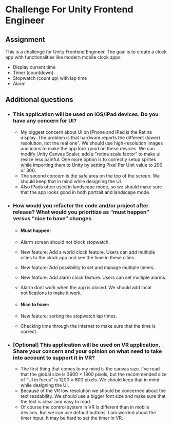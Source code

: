 # Challenge For Unity Frontend Engineer
## Assignment
This is a challenge for Unity Frontend Engineer.
The goal is to create a clock app with functionalities like modern mobile clock apps:
- Display current time
- Timer (countdown)
- Stopwatch (count up) with lap time
- Alarm
## Additional questions
- ### This application will be used on iOS/iPad devices. Do you have any concern for UI?
  - My biggest concern about UI on IPhone and IPad is the Retina display. The problem is that hardware reports the different (lower) resolution, not the real one". We should use high-resolution images and icons to make the app look good on these devices. We can modify Unity Canvas Scaler, add a "retina scale factor" to make ui resize less painful. One more option is to correctly setup sprites while importing them to Unity by setting Pixel Per Unit value to 200 or 300.
  - The second concern is the safe area on the top of the screen. We should keep that in mind while designing the UI.
  - Also IPads often used in landscape mode, so we should make sure that the app looks good in both portrait and landscape mode.
- ### How would you refactor the code and/or project after release? What would you prioritize as “must happen” versus “nice to have” changes
  - #### Must happen:
  - Alarm screen should not block stopwatch.
  - New feature: Add a world clock feature. Users can add multiple cities to the clock app and see the time in these cities.
  - New feature: Add possibility to set and manage multiple timers.
  - New feature: Add alarm clock feature. Users can set multiple alarms.
  - Alarm dont work when the app is closed. We should add local notifications to make it work.

  - #### Nice to have:
  - New feature: sorting the stopwatch lap times.
  - Checking time through the internet to make sure that the time is correct.

- ### [Optional] This application will be used on VR application. Share your concern and your opinion on what need to take into account to support it in VR?
  - The first thing that comes to my mind is the canvas size. I've read that the global size is 3600 × 1800 pixels, but the recommended size of "UI in focus" is 1200 × 600 pixels. We should keep that in mind while designing the UI. 
  - Because of the VR low resolution we should be concerned about the text readability. We should use a bigger font size and make sure that the text is clear and easy to read.
  - Of course the control system in VR is different than in mobile devices. But we can use default buttons. I am worried about the timer input. It may be hard to set the timer in VR.